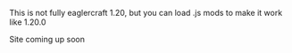 This is not fully eaglercraft 1.20, but you can load .js mods to make it work like 1.20.0

Site coming up soon
